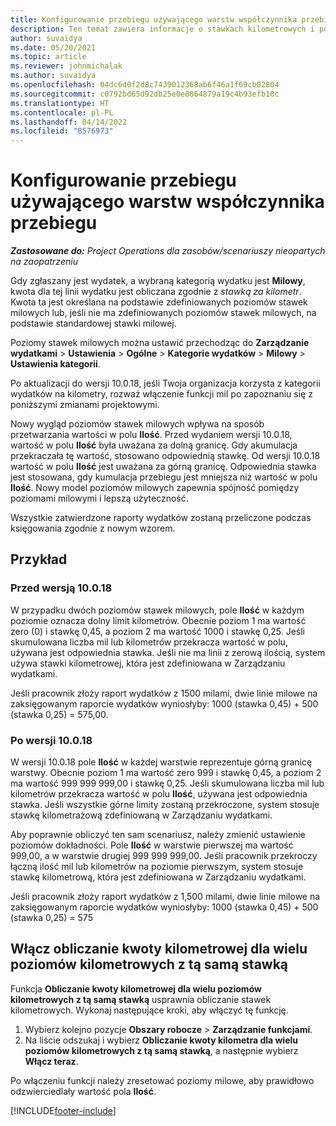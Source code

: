 ```yaml
---
title: Konfigurowanie przebiegu używającego warstw współczynnika przebiegu
description: Ten temat zawiera informacje o stawkach kilometrowych i poziomach stawek kilometrowych.
author: suvaidya
ms.date: 05/20/2021
ms.topic: article
ms.reviewer: johnmichalak
ms.author: suvaidya
ms.openlocfilehash: 04dc6d0f2d8c7439012368ab6f46a1f69cb02804
ms.sourcegitcommit: c0792bd65d92db25e0e8864879a19c4b93efb10c
ms.translationtype: HT
ms.contentlocale: pl-PL
ms.lasthandoff: 04/14/2022
ms.locfileid: "8576973"
---
```

# <a name="set-up-mileage-using-mileage-rate-tiers"></a>Konfigurowanie przebiegu używającego warstw współczynnika przebiegu

_**Zastosowane do:** Project Operations dla zasobów/scenariuszy nieopartych na zaopatrzeniu_

Gdy zgłaszany jest wydatek, a wybraną kategorią wydatku jest **Milowy**, kwota dla tej linii wydatku jest obliczana zgodnie z *stawką za kilometr*. Kwota ta jest określana na podstawie zdefiniowanych poziomów stawek milowych lub, jeśli nie ma zdefiniowanych poziomów stawek milowych, na podstawie standardowej stawki milowej. 

Poziomy stawek milowych można ustawić przechodząc do **Zarządzanie wydatkami** > **Ustawienia** > **Ogólne** > **Kategorie wydatków** > **Milowy** > **Ustawienia kategorii**.

Po aktualizacji do wersji 10.0.18, jeśli Twoja organizacja korzysta z kategorii wydatków na kilometry, rozważ włączenie funkcji mil po zapoznaniu się z poniższymi zmianami projektowymi. 

Nowy wygląd poziomów stawek milowych wpływa na sposób przetwarzania wartości w polu **Ilość**. Przed wydaniem wersji 10.0.18, wartość w polu **Ilość** była uważana za dolną granicę. Gdy akumulacja przekraczała tę wartość, stosowano odpowiednią stawkę.  Od wersji 10.0.18 wartość w polu **Ilość** jest uważana za górną granicę. Odpowiednia stawka jest stosowana, gdy kumulacja przebiegu jest mniejsza niż wartość w polu **Ilość**.  Nowy model poziomów milowych zapewnia spójność pomiędzy poziomami milowymi i lepszą użyteczność.   

Wszystkie zatwierdzone raporty wydatków zostaną przeliczone podczas księgowania zgodnie z nowym wzorem.

## <a name="example"></a>Przykład
 
### <a name="before-version-10018"></a>Przed wersją 10.0.18
W przypadku dwóch poziomów stawek milowych, pole **Ilość** w każdym poziomie oznacza dolny limit kilometrów. Obecnie poziom 1 ma wartość zero (0) i stawkę 0,45, a poziom 2 ma wartość 1000 i stawkę 0,25. Jeśli skumulowana liczba mil lub kilometrów przekracza wartość w polu, używana jest odpowiednia stawka. Jeśli nie ma linii z zerową ilością, system używa stawki kilometrowej, która jest zdefiniowana w Zarządzaniu wydatkami. 
 
Jeśli pracownik złoży raport wydatków z 1500 milami, dwie linie milowe na zaksięgowanym raporcie wydatków wyniosłyby: 1000 (stawka 0,45) + 500 (stawka 0,25) = 575,00.

### <a name="after-version-10018"></a>Po wersji 10.0.18
W wersji 10.0.18 pole **Ilość** w każdej warstwie reprezentuje górną granicę warstwy. Obecnie poziom 1 ma wartość zero 999 i stawkę 0,45, a poziom 2 ma wartość 999 999 999,00 i stawkę 0,25. Jeśli skumulowana liczba mil lub kilometrów przekracza wartość w polu **Ilość**, używana jest odpowiednia stawka. Jeśli wszystkie górne limity zostaną przekroczone, system stosuje stawkę kilometrażową zdefiniowaną w Zarządzaniu wydatkami. 
 
Aby poprawnie obliczyć ten sam scenariusz, należy zmienić ustawienie poziomów dokładności. Pole **Ilość** w warstwie pierwszej ma wartość 999,00, a w warstwie drugiej 999 999 999,00. Jeśli pracownik przekroczy łączną ilość mil lub kilometrów na poziomie pierwszym, system stosuje stawkę kilometrową, która jest zdefiniowana w Zarządzaniu wydatkami. 
  
Jeśli pracownik złoży raport wydatków z 1,500 milami, dwie linie milowe na zaksięgowanym raporcie wydatków wyniosłyby: 1000 (stawka 0,45) + 500 (stawka 0,25) = 575

## <a name="enable-the-mileage-amount-calculation-for-multiple-mileage-tiers-with-same-rate-feature"></a>Włącz obliczanie kwoty kilometrowej dla wielu poziomów kilometrowych z tą samą stawką

Funkcja **Obliczanie kwoty kilometrowej dla wielu poziomów kilometrowych z tą samą stawką** usprawnia obliczanie stawek kilometrowych. Wykonaj następujące kroki, aby włączyć tę funkcję.

1. Wybierz kolejno pozycje **Obszary robocze** > **Zarządzanie funkcjami**. 
2. Na liście odszukaj i wybierz **Obliczanie kwoty kilometra dla wielu poziomów kilometrowych z tą samą stawką**, a następnie wybierz **Włącz teraz**.

Po włączeniu funkcji należy zresetować poziomy milowe, aby prawidłowo odzwierciedlały wartość pola **Ilość**. 


[!INCLUDE[footer-include](../includes/footer-banner.md)]
